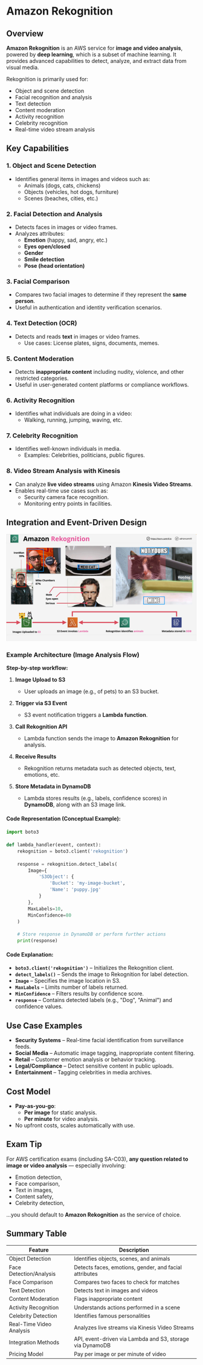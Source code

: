 # Amazon Rekognition

## Overview

**Amazon Rekognition** is an AWS service for **image and video analysis**, powered by **deep learning**, which is a subset of machine learning. It provides advanced capabilities to detect, analyze, and extract data from visual media.

Rekognition is primarily used for:

- Object and scene detection
- Facial recognition and analysis
- Text detection
- Content moderation
- Activity recognition
- Celebrity recognition
- Real-time video stream analysis

## Key Capabilities

### 1. **Object and Scene Detection**

- Identifies general items in images and videos such as:
  - Animals (dogs, cats, chickens)
  - Objects (vehicles, hot dogs, furniture)
  - Scenes (beaches, cities, etc.)

### 2. **Facial Detection and Analysis**

- Detects faces in images or video frames.
- Analyzes attributes:
  - **Emotion** (happy, sad, angry, etc.)
  - **Eyes open/closed**
  - **Gender**
  - **Smile detection**
  - **Pose (head orientation)**

### 3. **Facial Comparison**

- Compares two facial images to determine if they represent the **same person**.
- Useful in authentication and identity verification scenarios.

### 4. **Text Detection (OCR)**

- Detects and reads **text** in images or video frames.
  - Use cases: License plates, signs, documents, memes.

### 5. **Content Moderation**

- Detects **inappropriate content** including nudity, violence, and other restricted categories.
- Useful in user-generated content platforms or compliance workflows.

### 6. **Activity Recognition**

- Identifies what individuals are doing in a video:
  - Walking, running, jumping, waving, etc.

### 7. **Celebrity Recognition**

- Identifies well-known individuals in media.
  - Examples: Celebrities, politicians, public figures.

### 8. **Video Stream Analysis with Kinesis**

- Can analyze **live video streams** using Amazon **Kinesis Video Streams**.
- Enables real-time use cases such as:
  - Security camera face recognition.
  - Monitoring entry points in facilities.

## Integration and Event-Driven Design

![alt text](./Images/image.png)

### Example Architecture (Image Analysis Flow)

**Step-by-step workflow:**

1. **Image Upload to S3**

   - User uploads an image (e.g., of pets) to an S3 bucket.

2. **Trigger via S3 Event**

   - S3 event notification triggers a **Lambda function**.

3. **Call Rekognition API**

   - Lambda function sends the image to **Amazon Rekognition** for analysis.

4. **Receive Results**

   - Rekognition returns metadata such as detected objects, text, emotions, etc.

5. **Store Metadata in DynamoDB**
   - Lambda stores results (e.g., labels, confidence scores) in **DynamoDB**, along with an S3 image link.

#### Code Representation (Conceptual Example):

```python
import boto3

def lambda_handler(event, context):
    rekognition = boto3.client('rekognition')

    response = rekognition.detect_labels(
        Image={
            'S3Object': {
                'Bucket': 'my-image-bucket',
                'Name': 'puppy.jpg'
            }
        },
        MaxLabels=10,
        MinConfidence=80
    )

    # Store response in DynamoDB or perform further actions
    print(response)
```

#### Code Explanation:

- **`boto3.client('rekognition')`** – Initializes the Rekognition client.
- **`detect_labels()`** – Sends the image to Rekognition for label detection.
- **`Image`** – Specifies the image location in S3.
- **`MaxLabels`** – Limits number of labels returned.
- **`MinConfidence`** – Filters results by confidence score.
- **`response`** – Contains detected labels (e.g., "Dog", "Animal") and confidence values.

## Use Case Examples

- **Security Systems** – Real-time facial identification from surveillance feeds.
- **Social Media** – Automatic image tagging, inappropriate content filtering.
- **Retail** – Customer emotion analysis or behavior tracking.
- **Legal/Compliance** – Detect sensitive content in public uploads.
- **Entertainment** – Tagging celebrities in media archives.

## Cost Model

- **Pay-as-you-go**:
  - **Per image** for static analysis.
  - **Per minute** for video analysis.
- No upfront costs, scales automatically with use.

## Exam Tip

For AWS certification exams (including SA-C03), **any question related to image or video analysis** — especially involving:

- Emotion detection,
- Face comparison,
- Text in images,
- Content safety,
- Celebrity detection,

...you should default to **Amazon Rekognition** as the service of choice.

## Summary Table

| Feature                  | Description                                               |
| ------------------------ | --------------------------------------------------------- |
| Object Detection         | Identifies objects, scenes, and animals                   |
| Face Detection/Analysis  | Detects faces, emotions, gender, and facial attributes    |
| Face Comparison          | Compares two faces to check for matches                   |
| Text Detection           | Detects text in images and videos                         |
| Content Moderation       | Flags inappropriate content                               |
| Activity Recognition     | Understands actions performed in a scene                  |
| Celebrity Detection      | Identifies famous personalities                           |
| Real-Time Video Analysis | Analyzes live streams via Kinesis Video Streams           |
| Integration Methods      | API, event-driven via Lambda and S3, storage via DynamoDB |
| Pricing Model            | Pay per image or per minute of video                      |
